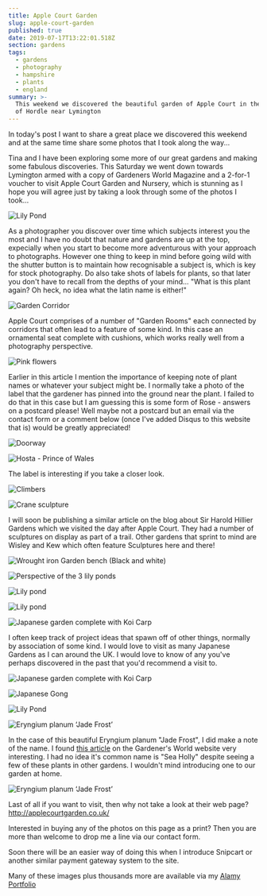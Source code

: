 ```yaml
---
title: Apple Court Garden
slug: apple-court-garden
published: true
date: 2019-07-17T13:22:01.518Z
section: gardens
tags:
  - gardens
  - photography
  - hampshire
  - plants
  - england
summary: >-
  This weekend we discovered the beautiful garden of Apple Court in the village
  of Hordle near Lymington
---
```

In today's post I want to share a great place we discovered this weekend and at the same time share some photos that I took along the way...

Tina and I have been exploring some more of our great gardens and making some fabulous discoveries. This Saturday we went down towards Lymington armed with a copy of Gardeners World Magazine and a 2-for-1 voucher to visit Apple Court Garden and Nursery, which is stunning as I hope you will agree just by taking a look through some of the photos I took...

![Lily Pond](/images/uploads/_DSC4917.jpg "Lily Pond")

As a photographer you discover over time which subjects interest you the most and I have no doubt that nature and gardens are up at the top, expecially when you start to become more adventurous with your approach to photographs. However one thing to keep in mind before going wild with the shutter button is to maintain how recognisable a subject is, which is key for stock photography. Do also take shots of labels for plants, so that later you don't have to recall from the depths of your mind... "What is this plant again? Oh heck, no idea what the latin name is either!"

![Garden Corridor](/images/uploads/_DSC4919.jpg "Garden Corridor")

Apple Court comprises of a number of "Garden Rooms" each connected by corridors that often lead to a feature of some kind. In this case an ornamental seat complete with cushions, which works really well from a photography perspective.

![Pink flowers](/images/uploads/_DSC4920.jpg "Pink flowers")

Earlier in this article I mention the importance of keeping note of plant names or whatever your subject might be. I normally take a photo of the label that the gardener has pinned into the ground near the plant. I failed to do that in this case but I am guessing this is some form of Rose - answers on a postcard please! Well maybe not a postcard but an email via the contact form or a comment below (once I've added Disqus to this website that is) would be greatly appreciated!

![Doorway](/images/uploads/_DSC4924.jpg "Doorway")

![Hosta - Prince of Wales](/images/uploads/_DSC4927.jpg "Hosta - Prince of Wales ")

The label is interesting if you take a closer look.

![Climbers](/images/uploads/_DSC4933.jpg "Climbers")

![Crane sculpture](/images/uploads/_DSC4934.jpg "Crane sculpture in the White Garden")

I will soon be publishing a similar article on the blog about Sir Harold Hillier Gardens which we visited the day after Apple Court. They had a number of sculptures on display as part of a trail. Other gardens that sprint to mind are Wisley and Kew which often feature Sculptures here and there!

![Wrought iron Garden bench (Black and white)](/images/uploads/_DSC4937.jpg "Wrought iron Garden bench (Black and white)")

![Perspective of the 3 lily ponds](/images/uploads/_DSC4942.jpg "Perspective of the 3 lily ponds with the patio area at the end")

![Lily pond](/images/uploads/_DSC4943.jpg "Lily pond")

![Lily pond](/images/uploads/_DSC4944.jpg "Lily pond")

![Japanese garden complete with Koi Carp](/images/uploads/_DSC4945.jpg "Japanese garden complete with Koi Carp")

I often keep track of project ideas that spawn off of other things, normally by association of some kind. I would love to visit as many Japanese Gardens as I can around the UK. I would love to know of any you've perhaps discovered in the past that you'd recommend a visit to.

![Japanese garden complete with Koi Carp](/images/uploads/_DSC4947.jpg "Japanese garden complete with Koi Carp")

![Japanese Gong](/images/uploads/_DSC4948.jpg "Japanese Gong")

![Lily Pond](/images/uploads/_DSC4949.jpg "Lily Pond")

![Eryngium planum ‘Jade Frost’](/images/uploads/_DSC4954.jpg "Eryngium planum ‘Jade Frost’")

In the case of this beautiful Eryngium planum "Jade Frost", I did make a note of the name. I found [this article](https://www.gardenersworld.com/plants/eryngium-planum-jade-frost/) on the Gardener's World website very interesting. I had no idea it's common name is "Sea Holly" despite seeing a few of these plants in other gardens. I wouldn't mind introducing one to our garden at home.

![Eryngium planum ‘Jade Frost’](/images/uploads/_DSC4955.jpg "Eryngium planum ‘Jade Frost’")

Last of all if you want to visit, then why not take a look at their web page? http://applecourtgarden.co.uk/

Interested in buying any of the photos on this page as a print? Then you are more than welcome to drop me a line via our contact form.

Soon there will be an easier way of doing this when I introduce Snipcart or another similar payment gateway system to the site. 

Many of these images plus thousands more are available via my [Alamy Portfolio](https://www.alamy.com/search/imageresults.aspx?pl=1&plno=188013)